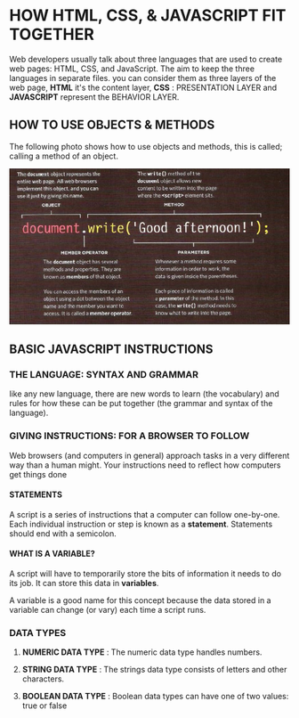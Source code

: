 # HOW HTML, CSS, & JAVASCRIPT FIT TOGETHER

Web developers usually talk about three languages that are used to create web pages: HTML, CSS, and JavaScript. The aim to keep the three languages in separate files. you can consider them as three layers of the web page, **HTML** it's the content layer, **CSS** : PRESENTATION LAYER and **JAVASCRIPT** represent the BEHAVIOR LAYER.

## HOW TO USE OBJECTS & METHODS

The following photo shows how to use objects and methods, this is called; calling a method of an object.

![](images/Read04c-1.jpg)

## BASIC JAVASCRIPT INSTRUCTIONS

### THE LANGUAGE: SYNTAX AND GRAMMAR

like any new language, there are new words to learn (the vocabulary) and rules for how these can be put together (the grammar and syntax of the language).

### GIVING INSTRUCTIONS: FOR A BROWSER TO FOLLOW

Web browsers (and computers in general) approach tasks in a very different way than a human might. Your instructions need to reflect how computers get things done

#### STATEMENTS

A script is a series of instructions that a computer can follow one-by-one. Each individual instruction or step is known as a **statement**. Statements should end with a semicolon.

#### WHAT IS A VARIABLE?

A script will have to temporarily store the bits of information it needs to do its job. It can store this data in **variables**.

A variable is a good name for this concept because the data stored in a variable can change (or vary) each time a script runs.

### DATA TYPES

1. **NUMERIC DATA TYPE** : The numeric data type handles numbers.

2. **STRING DATA TYPE** : The strings data type consists of letters and other characters.

3. **BOOLEAN DATA TYPE** : Boolean data types can have one of two values: true or false
